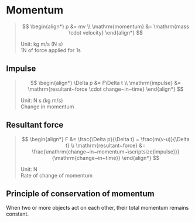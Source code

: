 # Momentum

> $$
> \begin{align*}
>   p &= mv \\
>   \mathrm{momentum} &= \mathrm{mass \cdot velocity}
> \end{align*}
> $$
>
> Unit: kg m/s (N s) \
> 1N of force applied for 1s

## Impulse

> $$
> \begin{align*}
>   \Delta p &= F\Delta t \\
>   \mathrm{impulse} &= \mathrm{resultant~force \cdot change~in~time}
> \end{align*}
> $$
>
> Unit: N s (kg m/s) \
> Change in momentum

## Resultant force

> $$
> \begin{align*}
>   F &= \frac{\Delta p}{\Delta t} = \frac{m(v-u)}{\Delta t} \\
>   \mathrm{resultant~force} &= \frac{\mathrm{change~in~momentum~\scriptsize(impulse)}}{\mathrm{change~in~time}}
> \end{align*}
> $$
>
> Unit: N \
> Rate of change of momentum

## Principle of conservation of momentum

When two or more objects act on each other, their total momentum remains constant.
